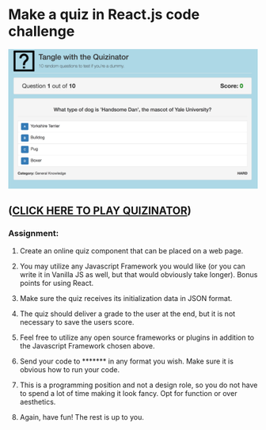 # Make a quiz in React.js code challenge

[![quizinator](/public/quizinator.png)](https://protected-beyond-32253.herokuapp.com/)

## ([CLICK HERE TO PLAY QUIZINATOR](https://protected-beyond-32253.herokuapp.com/))

### Assignment:
1. Create an online quiz component that can be placed on a web page. 

2. You may utilize any Javascript Framework you would like (or you can write it in Vanilla JS as well, but that would obviously take longer). Bonus points for using React.

3. Make sure the quiz receives its initialization data in JSON format. 

4. The quiz should deliver a grade to the user at the end, but it is not necessary to save the users score. 

5. Feel free to utilize any open source frameworks or plugins in addition to the Javascript Framework chosen above.

6. Send your code to ******* in any format you wish.  Make sure it is obvious how to run your code.

7. This is a programming position and not a design role, so you do not have to spend a lot of time making it look fancy.  Opt for function or over aesthetics.

8. Again, have fun!  The rest is up to you.